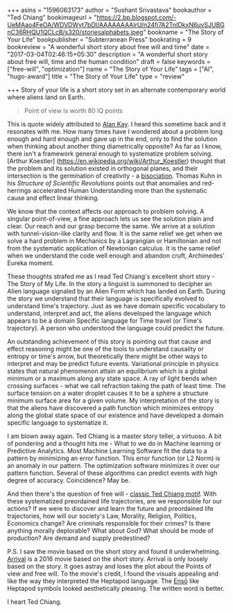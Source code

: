 +++
asins = "1596063173"
author = "Sushant Srivastava"
bookauthor = "Ted Chiang"
bookimageurl = "https://2.bp.blogspot.com/-UeMAao4FeOA/WDVDWyt7bDI/AAAAAAAAIrU/n24fi7A2TnIDkxN6uvSJUBGnC36RHQU1QCLcB/s320/storiesalphabets.jpeg"
bookname = "The Story of Your Life"
bookpublisher = "Subterranean Press"
bookrating = 9
bookreview = "A wonderful short story about free will and time"
date = "2017-03-04T02:46:15+05:30"
description = "A wonderful short story about free will, time and the human condition"
draft = false
keywords = ["free-will", "optimization"]
name = "The Story of Your Life"
tags = ["AI", "hugo-award"]
title = "The Story of Your Life"
type = "review"

+++
Story of your life is a short story set in an alternate contemporary world where
aliens land on Earth.

> Point of view is worth 80 IQ points

This is quote widely attributed to [Alan Kay](https://en.wikipedia.org/wiki/Alan_Kay). I heard this sometime
back and it resonates with me. How many times have I wondered about a problem
long enough and hard enough and gave up in the end, only to find the solution
when thinking about another thing diametrically opposite? As far as I know,
there isn't a framework general enough to systematize problem solving. [Arthur Koestler]
(https://en.wikipedia.org/wiki/Arthur_Koestler) thought that the problem and its solution existed in orthogonal planes, and
their intersection is the germination of creativity - a [bisociation](https://www.brainpickings.org/2013/05/20/arthur-koestler-creativity-bisociation/). Thomas Kuhn in his *Structure of Scientific Revolutions* points out that
anomalies and red-herrings accelerated Human Understanding more than the systematic
cause and effect linear thinking.

We know that the context affects our approach to problem solving.
A singular point-of-view, a fine approach lets us see the solution plain
and clear. Our reach and our grasp become the same. We arrive at a solution
with tunnel-vision-like clarity and flow. It is the same relief we get when we solve a hard problem in Mechanics by a Lagrangian or Hamiltonian and not from the systematic
application of Newtonian calculus. It is the same relief when we understand the code
well enough and abandon cruft, Archimedes' Eureka moment.

These thoughts strafed me as I read Ted Chiang's excellent short story - The
Story of My Life. In the story a linguist is summoned to decipher an Alien language
signaled by an Alien Form which has landed on Earth. During the
story we understand that their language is specifically evolved to understand
time's trajectory. Just as we have domain specific vocabulary to understand,
interpret and act, the aliens developed the language which appears to be a domain
Specific language for Time travel (or Time's trajectory). A person who understood
the language could predict the future.

An outstanding achievement of this story is pointing out that cause and effect reasoning
might be one of the tools to understand causality or entropy or time's arrow, but
theoretically there might be other ways to interpret and may be predict future events.
Variational principle in physics states that natural phenomenon attain an
equilibrium which is a global minimum or a maximum along any state space. A ray
of light bends when crossing surfaces - what we call refraction taking the
path of least time. The surface tension on a water droplet causes it to be
a sphere a structure minimum surface area for a given volume. My interpretation
of the story is that the aliens have discovered a path function which minimizes
entropy along the global state space of our existence and have developed a domain
specific language to systematize it.


I am blown away again. Ted Chiang is a master story teller, a virtuoso. A bit of pondering and a thought hits me - 
What to we do in Machine learning or Predictive Analytics. Most Machine Learning Software fit the data to a pattern by minimizing an error function. 
This error function (or L2 Norm) is an anomaly in our pattern. The optimization software minimizes it over our pattern function. Several of these algorithms can predict events with high degree of accuracy. Coincidence? May be.

And then there's the question of free will - [classic Ted Chiang motif](https://www.ssushant.in/2016/12/09/the-lifecycle-of-software-objects/). With these systematized preordained life trajectories, are we responsible for our actions?
If we were to discover and learn the future and preordained life trajectories,
how will our society's Law, Morality, Religion, Politics, Economics change?
Are criminals responsible for their crimes?
Is there anything morally deplorable?
What about God?
What should be mode of production? Are demand and supply predestined?


P.S. I saw the movie based on the short story and found it underwhelming. [Arrival](http://www.imdb.com/title/tt2543164) is a 2016 movie based
on the short story. Arrival is only loosely based on the story. It goes astray
and loses the plot about the Points of view and free will. To the movie's credit, I found the visuals appealing and like the way they interpreted the Heptapod language.
The [Ensō](https://en.wikipedia.org/wiki/Ens%C5%8D) like  Heptapod symbols looked aesthetically pleasing. The written word is better.


I heart Ted Chiang.
